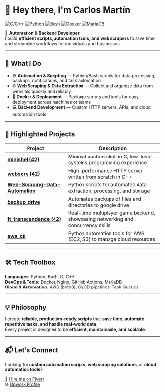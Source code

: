 # 👋 Hey there, I'm Carlos Martín

[![C/C++](https://img.shields.io/badge/C/C++-blue.svg?logo=c)](https://en.wikipedia.org/wiki/C%2B%2B)
[![Python](https://img.shields.io/badge/Python-3.11-blue?logo=python)](https://www.python.org/)
[![Bash](https://img.shields.io/badge/Bash-Scripting-green?logo=gnu-bash)](https://www.gnu.org/software/bash/)
[![Docker](https://img.shields.io/badge/Docker-Enabled-blue?logo=docker)](https://www.docker.com/)
[![MariaDB](https://img.shields.io/badge/MariaDB-Backend-orange?logo=mariadb)](https://mariadb.org/)

🧠 **Automation & Backend Developer**  
I build **efficient scripts, automation tools, and web scrapers** to save time and streamline workflows for individuals and businesses.

---

## 🚀 What I Do

- ⚙️ **Automation & Scripting** — Python/Bash scripts for data processing, backups, notifications, and task automation  
- 🌐 **Web Scraping & Data Extraction** — Collect and organize data from websites quickly and reliably  
- 🐳 **Docker & Deployment** — Package scripts and tools for easy deployment across machines or teams  
- 💻 **Backend Development** — Custom HTTP servers, APIs, and cloud automation tools  

---

## 📌 Highlighted Projects

| Project | Description |
|---------|-------------|
| [**minishel (42)**](https://github.com/carlos-m/minishel) | Minimal custom shell in C, low-level systems programming experience |
| [**webserv (42)**](https://github.com/carlos-m/webserv) | High-performance HTTP server written from scratch in C++ |
| [**Web-Scraping-Data-Automation**](https://github.com/carlos-m/Web-Scraping-Data-Automation) | Python scripts for automated data extraction, processing, and storage |
| [**backup_drive**](https://github.com/carlos-m/backup_drive) | Automates backups of files and directories to google drive |
| [**ft_transcendence (42)**](https://github.com/carlos-m/ft_transcendence) | Real-time multiplayer game backend, showcasing networking and concurrency skills |
| [**aws_cli**](https://github.com/carlos-m/aws_cli) | Python automation tools for AWS (EC2, S3) to manage cloud resources |

---

## 🛠️ Tech Toolbox

**Languages:** Python, Bash, C, C++  
**DevOps & Tools:** Docker, Nginx, GitHub Actions, MariaDB  
**Cloud & Automation:** AWS (boto3), CI/CD pipelines, Task Queues  

---

## 💡 Philosophy

I create **reliable, production-ready scripts** that **save time, automate repetitive tasks, and handle real-world data**.  
Every project is designed to be **efficient, maintainable, and scalable**.

---

## 📬 Let's Connect

Looking for **custom automation scripts**, **web scraping solutions**, or **cloud automation tools**?  

💼 [Hire me on Fiverr](https://www.fiverr.com/carlosmartin616)  
🌐 [Upwork Profile](https://www.upwork.com/freelancers/~0138603f0659467bf1)

